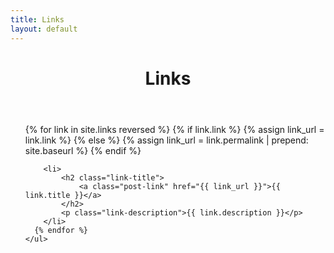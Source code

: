 ```yaml
---
title: Links
layout: default
---
```


<div class="contain">
	<header class="page-header">
		<h1 class="page-title">Links</h1>
	</header>
	<ul class="post-list">
	  {% for link in site.links reversed %}
		{% if link.link %}
			{% assign link_url = link.link %}
		{% else %}
			{% assign link_url = link.permalink | prepend: site.baseurl %}
		{% endif %}

	    <li>
            <h2 class="link-title">
                <a class="post-link" href="{{ link_url }}">{{ link.title }}</a>
            </h2>
      	    <p class="link-description">{{ link.description }}</p>
	    </li>
	  {% endfor %}
	</ul>
</div>
